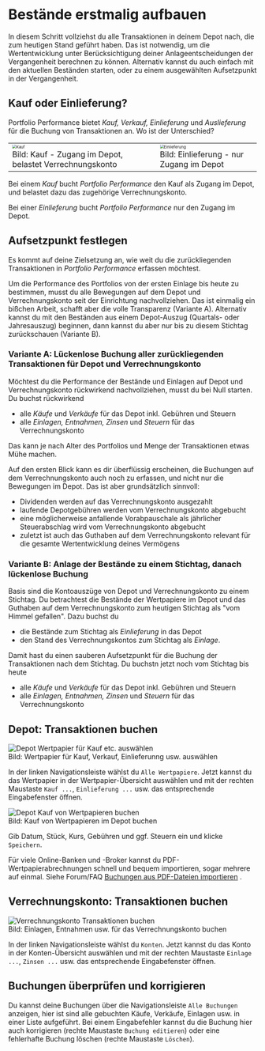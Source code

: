 # Bestände erstmalig aufbauen

In diesem Schritt vollziehst du alle Transaktionen in deinem Depot nach, die zum heutigen Stand geführt haben. Das ist notwendig, um die Wertentwicklung unter Berücksichtigung deiner Anlageentscheidungen der Vergangenheit berechnen zu können. Alternativ kannst du auch einfach mit den aktuellen Beständen starten, oder zu einem ausgewählten Aufsetzpunkt in der Vergangenheit.

## Kauf oder Einlieferung?

Portfolio Performance bietet *Kauf, Verkauf, Einlieferung* und *Auslieferung* für die Buchung von Transaktionen an. Wo ist der Unterschied? 

<table> 
<tr>
<td>
<img src="../images/assets/kauf.png" alt="Kauf" style="zoom:50%;" />
<figcaption>Bild: Kauf - Zugang im Depot, belastet Verrechnungskonto</figcaption>
</td>
<td>
<img src="../images/assets/einlieferung.png" alt="Einlieferung" style="zoom:50%;" />
<figcaption>Bild: Einlieferung - nur Zugang im Depot</figcaption>
</td>
</tr> 
</table>

Bei einem *Kauf* bucht *Portfolio Performance* den Kauf als Zugang im Depot, und belastet dazu das zugehörige Verrechnungskonto. 

Bei einer *Einlieferung* bucht *Portfolio Performance* nur den Zugang im Depot.

## Aufsetzpunkt festlegen

Es kommt auf deine Zielsetzung an, wie weit du die zurückliegenden Transaktionen in *Portfolio Performance* erfassen möchtest. 

Um die Performance des Portfolios von der ersten Einlage bis heute zu bestimmen, musst du alle Bewegungen auf dem Depot und Verrechnungskonto seit der Einrichtung nachvollziehen. Das ist einmalig ein bißchen Arbeit, schafft aber die volle Transparenz (Variante A). Alternativ kannst du mit den Beständen aus einem Depot-Auszug (Quartals- oder Jahresauszug) beginnen, dann kannst du aber nur bis zu diesem Stichtag zurückschauen (Variante B).

### Variante A: Lückenlose Buchung aller zurückliegenden Transaktionen für Depot und Verrechnungskonto

Möchtest du die Performance der Bestände und Einlagen auf Depot und Verrechnungskonto rückwirkend nachvollziehen, musst du bei Null starten. Du buchst rückwirkend

- alle *Käufe* und *Verkäufe* für das Depot inkl. Gebühren und Steuern 
- alle *Einlagen, Entnahmen, Zinsen* und *Steuern* für das Verrechnungskonto 

Das kann je nach Alter des Portfolios und Menge der Transaktionen etwas Mühe machen. 

Auf den ersten Blick kann es dir überflüssig erscheinen, die Buchungen auf dem Verrechnungskonto auch noch zu erfassen, und nicht nur die Bewegungen im Depot. Das ist aber grundsätzlich sinnvoll:

- Dividenden werden auf das Verrechnungskonto ausgezahlt
- laufende Depotgebühren werden vom Verrechnungskonto abgebucht
- eine möglicherweise anfallende Vorabpauschale als jährlicher Steuerabschlag wird vom Verrechnungskonto abgebucht
- zuletzt ist auch das Guthaben auf dem Verrechnungskonto relevant für die gesamte Wertentwicklung deines Vermögens

### Variante B: Anlage der Bestände zu einem Stichtag, danach lückenlose Buchung  

Basis sind die Kontoauszüge von Depot und Verrechnungskonto zu einem Stichtag. Du betrachtest die Bestände der Wertpapiere im Depot und das Guthaben auf dem Verrechnungskonto zum heutigen Stichtag als "vom Himmel gefallen". Dazu buchst du 

- die Bestände zum Stichtag als *Einlieferung* in das Depot 
- den Stand des Verrechnungskontos zum Stichtag als *Einlage*.

Damit hast du einen sauberen Aufsetzpunkt für die Buchung der Transaktionen nach dem Stichtag. Du buchstn jetzt noch vom Stichtag bis heute

- alle *Käufe* und *Verkäufe* für das Depot inkl. Gebühren und Steuern 
- alle *Einlagen, Entnahmen, Zinsen* und *Steuern* für das Verrechnungskonto 

## Depot: Transaktionen buchen

<img src="../images/assets/kaeufe-usw-buchen.png" alt="Depot Wertpapier für Kauf etc. auswählen" />
<figcaption>Bild: Wertpapier für Kauf, Verkauf, Einlieferunng usw. auswählen</figcaption>

In der linken Navigationsleiste wählst du `Alle Wertpapiere`. Jetzt kannst du das Wertpapier in der Wertpapier-Übersicht auswählen und mit der rechten Maustaste `Kauf ...`, `Einlieferung ...` usw. das entsprechende Eingabefenster öffnen. 

<img src="../images/assets/kauf-buchen.png" alt="Depot Kauf von Wertpapieren buchen" />
<figcaption>Bild: Kauf von Wertpapieren im Depot buchen</figcaption>

Gib  Datum, Stück, Kurs, Gebühren und ggf. Steuern ein und klicke `Speichern`. 

Für viele Online-Banken und -Broker kannst du PDF-Wertpapierabrechnungen schnell und bequem importieren, sogar mehrere auf einmal. Siehe Forum/FAQ [Buchungen aus PDF-Dateien importieren](https://forum.portfolio-performance.info/t/buchungen-aus-pdf-dateien-importieren/38) .

## Verrechnungskonto: Transaktionen buchen

<img src="../images/assets/einlage-usw-buchen.png" alt="Verrechnungskonto Transaktionen buchen" />
<figcaption>Bild: Einlagen, Entnahmen usw. für das Verrechnungskonto buchen</figcaption>

In der linken Navigationsleiste wählst du `Konten`. Jetzt kannst du das Konto in der Konten-Übersicht auswählen und mit der rechten Maustaste `Einlage ...`, `Zinsen ...` usw. das entsprechende Eingabefenster öffnen. 

## Buchungen überprüfen und korrigieren

Du kannst deine Buchungen über die Navigationsleiste `Alle Buchungen` anzeigen, hier ist sind alle gebuchten Käufe, Verkäufe, Einlagen usw. in einer Liste aufgeführt. Bei einem Eingabefehler kannst du die Buchung hier auch korrigieren (rechte Maustaste `Buchung editieren`) oder eine fehlerhafte Buchung löschen (rechte Maustaste `Löschen`). 
